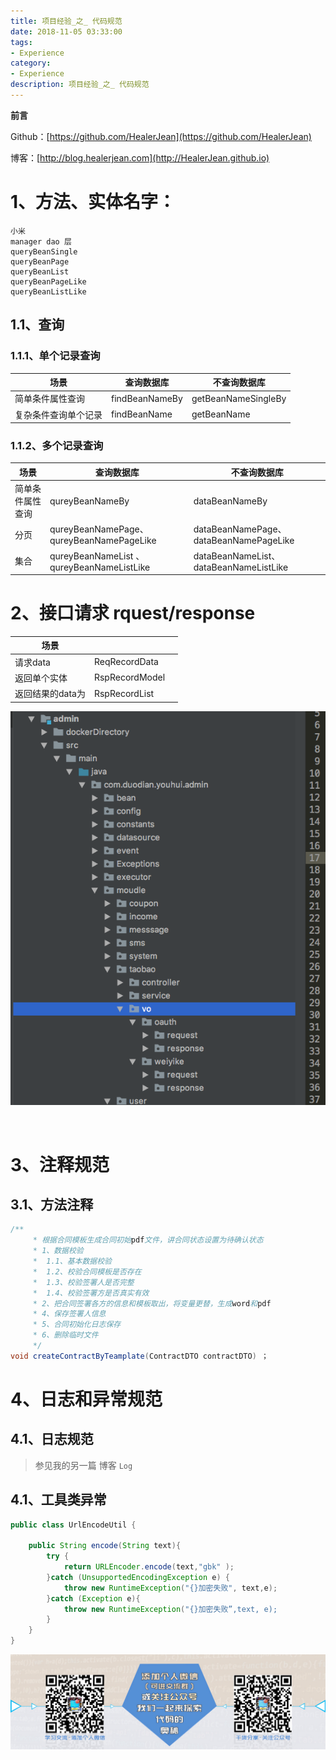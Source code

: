 ```yaml
---
title: 项目经验_之_ 代码规范
date: 2018-11-05 03:33:00
tags: 
- Experience
category: 
- Experience
description: 项目经验_之_ 代码规范
---
```


**前言**     

 Github：[https://github.com/HealerJean](https://github.com/HealerJean)         

 博客：[http://blog.healerjean.com](http://HealerJean.github.io)          



# 1、方法、实体名字：

```
小米
manager dao 层
queryBeanSingle
queryBeanPage
queryBeanList
queryBeanPageLike
queryBeanListLike
```



## 1.1、查询 

### 1.1.1、单个记录查询 

| 场景                 | 查询数据库     | 不查询数据库        |
| -------------------- | -------------- | ------------------- |
| 简单条件属性查询     | findBeanNameBy | getBeanNameSingleBy |
| 复杂条件查询单个记录 | findBeanName   | getBeanName         |



### 1.1.2、多个记录查询

| 场景             | 查询数据库                                 | 不查询数据库                           |
| ---------------- | ------------------------------------------ | -------------------------------------- |
| 简单条件属性查询 | qureyBeanNameBy                            | dataBeanNameBy                         |
| 分页             | qureyBeanNamePage、qureyBeanNamePageLike   | dataBeanNamePage、dataBeanNamePageLike |
| 集合             | qureyBeanNameList  、qureyBeanNameListLike | dataBeanNameList、dataBeanNameListLike |



# 2、接口请求 rquest/response



| 场景             |                |      |
| ---------------- | -------------- | ---- |
| 请求data         | ReqRecordData  |      |
| 返回单个实体     | RspRecordModel |      |
| 返回结果的data为 | RspRecordList  |      |







![WX20190213-180740](https://raw.githubusercontent.com/HealerJean/HealerJean.github.io/master/blogImages/WX20190213-180740.png)




​    

# 3、注释规范

## 3.1、方法注释

```java
/**
     * 根据合同模板生成合同初始pdf文件，讲合同状态设置为待确认状态
     * 1、数据校验
     *  1.1、基本数据校验
     *  1.2、校验合同模板是否存在
     *  1.3、校验签署人是否完整
     *  1.4、校验签署方是否真实有效
     * 2、把合同签署各方的信息和模板取出，将变量更替，生成word和pdf
     * 4、保存签署人信息
     * 5、合同初始化日志保存
     * 6、删除临时文件
     */
void createContractByTeamplate(ContractDTO contractDTO) ；
```









# 4、日志和异常规范

## 4.1、日志规范

> 参见我的另一篇 博客 `Log`

## 4.1、工具类异常

```java
public class UrlEncodeUtil {

    public String encode(String text){
        try {
            return URLEncoder.encode(text,"gbk" );
        }catch (UnsupportedEncodingException e) {
            throw new RuntimeException("{}加密失败", text,e);
        }catch (Exception e){
            throw new RuntimeException("{}加密失败”,text, e);
        }
    }
}

```



![ContactAuthor](https://raw.githubusercontent.com/HealerJean/HealerJean.github.io/master/assets/img/artical_bottom.jpg)





<link rel="stylesheet" href="https://unpkg.com/gitalk/dist/gitalk.css">

<script src="https://unpkg.com/gitalk@latest/dist/gitalk.min.js"></script> 
<div id="gitalk-container"></div>    
 <script type="text/javascript">
    var gitalk = new Gitalk({
		clientID: `1d164cd85549874d0e3a`,
		clientSecret: `527c3d223d1e6608953e835b547061037d140355`,
		repo: `HealerJean.github.io`,
		owner: 'HealerJean',
		admin: ['HealerJean'],
		id: '8Th42VtxSoPZkFn0',
    });
    gitalk.render('gitalk-container');
</script> 

